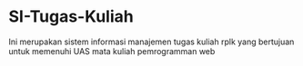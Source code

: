# SI-Tugas-Kuliah
Ini merupakan sistem informasi manajemen tugas kuliah rplk yang bertujuan untuk memenuhi UAS mata kuliah pemrogramman web
